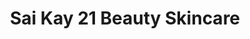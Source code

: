 ---
title: "Sai Kay 21 Beauty Skincare"
url: /flushing/sai-kay-21-beauty-skincare/
shop: Friseur
---